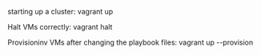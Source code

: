 starting up a cluster:
vagrant up

Halt VMs correctly:
vagrant halt

Provisioninv VMs after changing the playbook files:
vagrant up --provision
